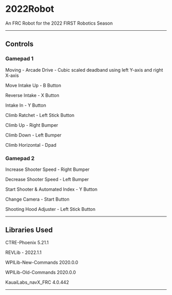 # 2022Robot

An FRC Robot for the 2022 FIRST Robotics Season

-----------------------------------------------

## Controls

### Gamepad 1

Moving - Arcade Drive - Cubic scaled deadband using left Y-axis and right X-axis

Move Intake Up - B Button

Reverse Intake - X Button

Intake In - Y Button

Climb Ratchet - Left Stick Button

Climb Up - Right Bumper 
  
Climb Down - Left Bumper

Climb Horizontal - Dpad

### Gamepad 2

Increase Shooter Speed - Right Bumper

Decrease Shooter Speed - Left Bumper

Start Shooter & Automated Index - Y Button

Change Camera - Start Button

Shooting Hood Adjuster - Left Stick Button

-----------------------------------------------  

## Libraries Used

CTRE-Phoenix 5.21.1

REVLib - 2022.1.1

WPILib-New-Commands 2020.0.0

WPILib-Old-Commands 2020.0.0

KauaiLabs_navX_FRC 4.0.442
  
-----------------------------------------------
